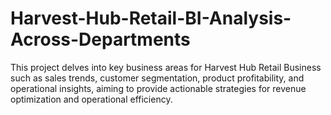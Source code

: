 # Harvest-Hub-Retail-BI-Analysis-Across-Departments
This project delves into key business areas for Harvest Hub Retail Business such as sales trends, customer segmentation, product profitability, and operational insights, aiming to provide actionable strategies for revenue optimization and operational efficiency.
